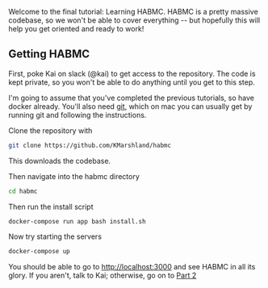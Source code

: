 Welcome to the final tutorial: Learning HABMC. 
HABMC is a pretty massive codebase, so we won't be able to cover everything -- but hopefully this will help you get oriented and ready to work!

## Getting HABMC
First, poke Kai on slack (@kai) to get access to the repository. 
The code is kept private, so you won't be able to do anything until you get to this step.

I'm going to assume that you've completed the previous tutorials, so have docker already.
You'll also need [git](https://git-scm.com/book/en/v2/Getting-Started-Installing-Git), which on mac you can usually get by running git and following the instructions.

Clone the repository with
```bash
git clone https://github.com/KMarshland/habmc
```
This downloads the codebase.

Then navigate into the habmc directory
```bash
cd habmc
```

Then run the install script
```bash
docker-compose run app bash install.sh
```

Now try starting the servers
```bash
docker-compose up
```

You should be able to go to [http://localhost:3000](http://localhost:3000) and see HABMC in all its glory.
If you aren't, talk to Kai; otherwise, go on to [Part 2](habmc-02.md)
